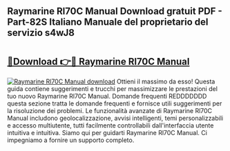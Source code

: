 ## Raymarine Rl70C Manual Download gratuit PDF - Part-82S Italiano Manuale del proprietario del servizio s4wJ8

# <h2><a href="http://dfbph2.blite.top/?on=Raymarine+Rl70C+Manual">🔗Download 👉🔴 Raymarine Rl70C Manual</a></h2>

[![Raymarine Rl70C Manual download](https://i.imgur.com/lujVjoI.png)](http://dfbph2.blite.top/?on=Raymarine+Rl70C+Manual)
Ottieni il massimo da esso! Questa guida contiene suggerimenti e trucchi per massimizzare le prestazioni del tuo nuovo Raymarine Rl70C Manual. Domande frequenti REDDDDDDD questa sezione tratta le domande frequenti e fornisce utili suggerimenti per la risoluzione dei problemi. Le funzionalità avanzate di Raymarine Rl70C Manual includono geolocalizzazione, avvisi intelligenti, temi personalizzabili e accesso multiutente, tutti facilmente controllabili dall'interfaccia utente intuitiva e intuitiva. Siamo qui per guidarti Raymarine Rl70C Manual. Ci impegniamo a fornire un supporto completo.
